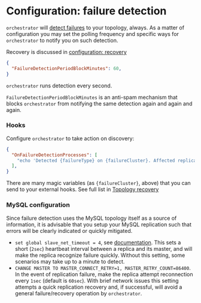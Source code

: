 # Configuration: failure detection

`orchestrator` will [detect failures](failure-detection.md) to your topology, always. As a matter of configuration you may set the polling frequency and specific ways for `orchestrator` to notify you on such detection.

Recovery is discussed in [configuration: recovery](configuration-recovery.md)

```json
{
  "FailureDetectionPeriodBlockMinutes": 60,
}
```

`orchestrator` runs detection every second.

`FailureDetectionPeriodBlockMinutes` is an anti-spam mechanism that blocks `orchestrator` from notifying the same detection again and again and again.

### Hooks

Configure `orchestrator` to take action on discovery:

```json
{
  "OnFailureDetectionProcesses": [
    "echo 'Detected {failureType} on {failureCluster}. Affected replicas: {countReplicas}' >> /tmp/recovery.log"
  ],
}
```

There are many magic variables (as `{failureCluster}`, above) that you can send to your external hooks. See full list in [Topology recovery](topology-recovery.md)

### MySQL configuration

Since failure detection uses the MySQL topology itself as a source of information, it is advisable that you setup your MySQL replication such that errors will be clearly indicated or quickly mitigated.

- `set global slave_net_timeout = 4`, see [documentation](https://dev.mysql.com/doc/refman/5.7/en/replication-options-slave.html#sysvar_slave_net_timeout). This sets a short (`2sec`) heartbeat interval between a replica and its master, and will make the replica recognize failure quickly. Without this setting, some scenarios may take up to a minute to detect.
- `CHANGE MASTER TO MASTER_CONNECT_RETRY=1, MASTER_RETRY_COUNT=86400`. In the event of replication failure, make the replica attempt reconnection every `1sec` (default is `60sec`). With brief network issues this setting attempts a quick replication recovery and, if successful, will avoid a general failure/recovery operation by `orchestrator`.
